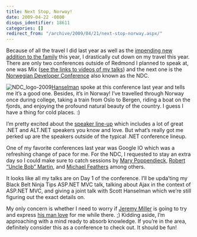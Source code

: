 ```yaml
---
title: Next Stop, Norway!
date: 2009-04-22 -0800
disqus_identifier: 18611
categories: []
redirect_from: "/archive/2009/04/21/next-stop-norway.aspx/"
---
```


Because of all the travel I did last year as well as the [impending new
addition to the
family](https://haacked.com/archive/2009/04/07/my-little-world-domination-backup.aspx "World Domination Plan")
this year, I drastically cut down on my travel this year. There are only
two conferences outside of Redmond I planned to speak at, one was Mix
([see the links to videos of my
talks](https://haacked.com/archive/2009/03/24/aspnetmvc-sessions-mix.aspx "ASP.NET MVC Sessions at Mix"))
and the next one is the [Norwegian Developer
Conference](http://ndc2009.no/en/ "NDC") also known as the NDC.

![NDC\_logo-2009](https://haacked.com/images/haacked_com/WindowsLiveWriter/NextStopNorway_8254/NDC_logo-2009_3.png "NDC_logo-2009")[Hanselman](http://hanselman.com/ "Scott Hanselman's Blog")
spoke at this conference last year and tells me it’s a good one.
Besides, it’s in Norway! I’ve travelled through Norway once during
college, taking a train from Oslo to Bergen, riding a boat on the
fjords, and enjoying the profound natural beauty of the country. I guess
I have a thing for cold places. :)

I’m pretty excited about the [speaker
line-up](http://ndc2009.no/en/index.aspx?cat=1070 "Speaker Lineup")
which includes a lot of great .NET and ALT.NET speakers you know and
love. But what’s really got me perked up are the speakers outside of the
typical .NET conference lineup.

One of my favorite conferences last year was Google IO which was a
refreshing change of pace for me. For the NDC, I requested to stay an
extra day so I could make sure to catch sessions by [Mary
Poppendieck](http://www.poppendieck.com/ "Mary Poppendieck"), [Robert
“Uncle Bob”
Martin](http://blog.objectmentor.com/articles/category/uncle-bobs-blatherings "Uncle Bob"),
and [Michael
Feathers](http://michaelfeathers.typepad.com/ "Michael Feathers Blog")
among others.

It looks like all my talks are on Day 1 of the conference. I’ll be
upda’ting my Black Belt Ninja Tips ASP.NET MVC talk, talking about Ajax
in the context of ASP.NET MVC, and giving a joint talk with Scott
Hanselman which we’re still figuring out the exact details on.

My only concern is whether I need to worry if [Jeremy
Miller](http://codebetter.com/blogs/jeremy.miller/ "Jeremy Miller - The Shade Tree Developer")
is going to try and express [his man
love](http://www.altnetpodcast.com/episodes/18-talking-with-jeremy-miller-about-alt-net "Jeremy Miller about ALT.NET")
for me while there. ;) Kidding aside, I’m approaching with a mind ready
to absorb knowledge. If you’re in the area, definitely consider this as
a conference to check out. It should be fun!

